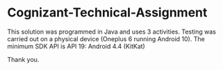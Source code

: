 # Cognizant-Technical-Assignment
This solution was programmed in Java and uses 3 activities.
Testing was carried out on a physical device (Oneplus 6 running Android 10).
The minimum SDK API is API 19: Android 4.4 (KitKat)



Thank you.
